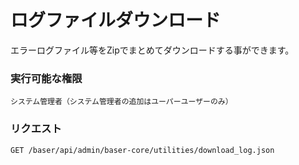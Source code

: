 # ログファイルダウンロード

エラーログファイル等をZipでまとめてダウンロードする事ができます。



### 実行可能な権限
```
システム管理者（システム管理者の追加はユーパーユーザーのみ）
```

### リクエスト
```
GET /baser/api/admin/baser-core/utilities/download_log.json
```

